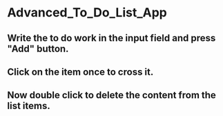 # Advanced_To_Do_List_App
## Write the to do work in the input field and press "Add" button.
## Click on the item once to cross it.
## Now double click to delete the content from the list items.
